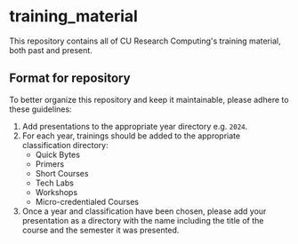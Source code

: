 # training_material
This repository contains all of CU Research Computing's training material, both past and present. 

## Format for repository

To better organize this repository and keep it maintainable, please adhere to these guidelines: 

1. Add presentations to the appropriate year directory e.g. `2024`. 
2. For each year, trainings should be added to the appropriate classification directory: 
    - Quick Bytes
    - Primers
    - Short Courses 
    - Tech Labs
    - Workshops
    - Micro-credentialed Courses
3. Once a year and classification have been chosen, please add your presentation as a directory with the name including the title of the course and the semester it was presented. 

